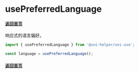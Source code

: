 # usePreferredLanguage

#### [返回首页](../../README.md)

响应式的语言偏好。

```typescript
import { usePreferredLanguage } from '@uni-helper/uni-use';

const language = usePreferredLanguage();
```

#### [返回首页](../../README.md)
